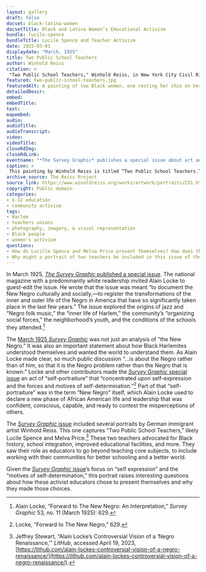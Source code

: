 ```yaml
--- 
layout: gallery
draft: false
docset: black-latina-women
docsetTitle: Black and Latina Women’s Educational Activism
bundle: lucile-spence
bundleTitle: Lucile Spence and Teacher Activism
date: 1925-03-01
displaydate: "March, 1925"
title: Two Public School Teachers
author: Winhold Reiss
citation: >
 "Two Public School Teachers," Winhold Reiss, in New York City Civil Rights History Project, Accessed: [Month Day, Year], https://nyccivilrightshistory.org/gallery/two-public-school-teachers.
featured: two-public-school-teachers.jpg
featuredAlt: A painting of two Black women, one resting her chin on her closed hand and the other holding a notebook. They both look directly at the viewer.
detailedDescr: 
embed: 
embedTitle: 
text: 
mapembed: 
audio: 
audioTitle: 
audioTranscript: 
video: 
videoTitle: 
closeRdImg: 
closeRdLink: 
eventname: "*The Survey Graphic* publishes a special issue about art and intellectual life in Harlem, edited by Alain Locke."
caption: >
 This painting by Winhold Reiss is titled “Two Public School Teachers.” It was printed in the March 1925 issue of *The Survey Graphic,* which focused on art and intellectual life in Harlem.
archive_source: The Reiss Project
source_link: https://www.winoldreiss.org/works/artwork/portraits/C51.htm
copyright: Public domain
categories: 
- k-12 education
- community activism
tags: 
- Harlem
- teachers unions
- photography, imagery, & visual representation
- Black people 
- women's activism
questions:
- How do Lucille Spence and Melva Price present themselves? How does the portrait artist present the two teachers?
- Why might a portrait of two teachers be included in this issue of the *Survey Graphic*?
---  
```


In March 1925, [*The Survey Graphic* published a special issue](https://umedia.lib.umn.edu/item/p16022coll336:2133). The national magazine with a predominantly white readership invited Alain Locke to guest-edit the issue. He wrote that the issue was meant “to document the New Negro culturally and socially,—to register the transformations of the inner and outer life of the Negro in America that have so significantly taken place in the last few years.” The issue explored the origins of jazz and “Negro folk music,” the “inner life of Harlem,” the community’s “organizing social forces,” the neighborhood’s youth, and the conditions of the schools they attended.[^1]  

The [March 1925 *Survey Graphic*](https://umedia.lib.umn.edu/item/p16022coll336:2133) was not just an analysis of “the New Negro.” It was also an important statement about how Black Harlemites understood themselves and wanted the world to understand them. As Alain Locke made clear, so much public discussion “...is about the Negro rather than of him, so that it is the Negro problem rather than the Negro that is known.” Locke and other contributors made the [*Survey Graphic* special issue](https://umedia.lib.umn.edu/item/p16022coll336:2133) an act of “self-portraiture” that “concentrated upon self-expression and the forces and motives of self-determination.”[^2] Part of that “self-portraiture” was in the term “New Negro” itself, which Alain Locke used to declare a new phase of African American life and leadership that was confident, conscious, capable, and ready to contest the misperceptions of others.

The [*Survey Graphic* issue](https://umedia.lib.umn.edu/item/p16022coll336:2133) included several portraits by German immigrant artist Winhold Reiss. This one captures “Two Public School Teachers,” likely Lucile Spence and Melva Price.[^3] These two teachers advocated for Black history, school integration, improved educational facilities, and more. They saw their role as educators to go beyond teaching core subjects, to include working with their communities for better schooling and a better world.

Given the [*Survey Graphic* issue](https://umedia.lib.umn.edu/item/p16022coll336:2133)’s focus on “self expression” and the “motives of self-determination,” this portrait raises interesting questions about how these activist educators chose to present themselves and why they made those choices.

[^1]: Alain Locke, “Forward to The New Negro: An Interpretation,” *Survey Graphic* 53, no. 11 (March 1925): 629.

[^2]: Locke, “Forward to The New Negro,” 629.

[^3]: Jeffrey Stewart, “Alain Locke’s Controversial Vision of a ‘Negro Renaissance,’” *LitHub*, accessed April 19, 2023, [https://lithub.com/alain-lockes-controversial-vision-of-a-negro-renaissance/](https://lithub.com/alain-lockes-controversial-vision-of-a-negro-renaissance/).
